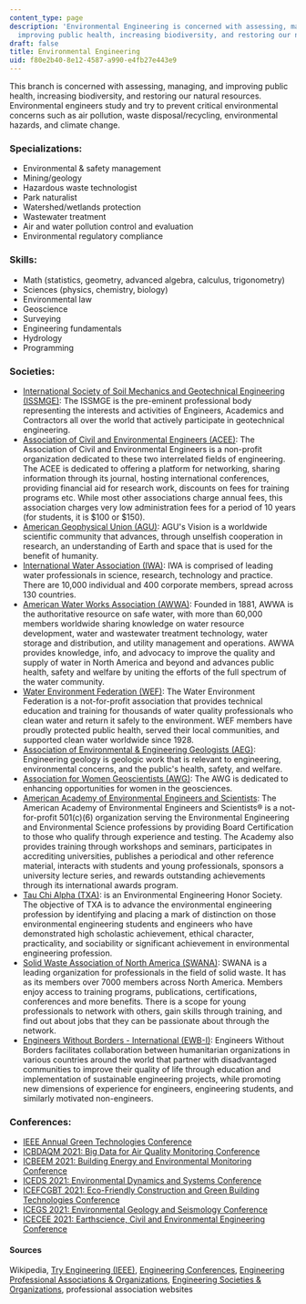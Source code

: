 ```yaml
---
content_type: page
description: 'Environmental Engineering is concerned with assessing, managing, and
  improving public health, increasing biodiversity, and restoring our natural resources. '
draft: false
title: Environmental Engineering
uid: f80e2b40-8e12-4587-a990-e4fb27e443e9
---
```

This branch is concerned with assessing, managing, and improving public health, increasing biodiversity, and restoring our natural resources. Environmental engineers study and try to prevent critical environmental concerns such as air pollution, waste disposal/recycling, environmental hazards, and climate change.

### Specializations:

- Environmental & safety management
- Mining/geology
- Hazardous waste technologist
- Park naturalist
- Watershed/wetlands protection
- Wastewater treatment
- Air and water pollution control and evaluation
- Environmental regulatory compliance

### Skills:

- Math (statistics, geometry, advanced algebra, calculus, trigonometry)
- Sciences (physics, chemistry, biology)
- Environmental law
- Geoscience
- Surveying
- Engineering fundamentals
- Hydrology
- Programming

### Societies:

- [International Society of Soil Mechanics and Geotechnical Engineering (ISSMGE)](https://www.issmge.org/): The ISSMGE is the pre-eminent professional body representing the interests and activities of Engineers, Academics and Contractors all over the world that actively participate in geotechnical engineering.
- [Association of Civil and Environmental Engineers (ACEE)](http://acee.theides.org/): The Association of Civil and Environmental Engineers is a non-profit organization dedicated to these two interrelated fields of engineering. The ACEE is dedicated to offering a platform for networking, sharing information through its journal, hosting international conferences, providing financial aid for research work, discounts on fees for training programs etc. While most other associations charge annual fees, this association charges very low administration fees for a period of 10 years (for students, it is $100 or $150).
- [American Geophysical Union (AGU)](http://www.agu.org/): AGU's Vision is a worldwide scientific community that advances, through unselfish cooperation in research, an understanding of Earth and space that is used for the benefit of humanity.
- [International Water Association (IWA)](http://www.iwa-network.org/): IWA is comprised of leading water professionals in science, research, technology and practice. There are 10,000 individual and 400 corporate members, spread across 130 countries.
- [American Water Works Association (AWWA)](http://www.awwa.org/): Founded in 1881, AWWA is the authoritative resource on safe water, with more than 60,000 members worldwide sharing knowledge on water resource development, water and wastewater treatment technology, water storage and distribution, and utility management and operations. AWWA provides knowledge, info, and advocacy to improve the quality and supply of water in North America and beyond and advances public health, safety and welfare by uniting the efforts of the full spectrum of the water community.
- [Water Environment Federation (WEF)](http://www.wef.org/): The Water Environment Federation is a not-for-profit association that provides technical education and training for thousands of water quality professionals who clean water and return it safely to the environment. WEF members have proudly protected public health, served their local communities, and supported clean water worldwide since 1928.
- [Association of Environmental & Engineering Geologists (AEG)](http://aegweb.org): Engineering geology is geologic work that is relevant to engineering, environmental concerns, and the public's health, safety, and welfare.
- [Association for Women Geoscientists (AWG)](http://www.awg.org): The AWG is dedicated to enhancing opportunities for women in the geosciences.
- [American Academy of Environmental Engineers and Scientists](https://www.aaees.org/): The American Academy of Environmental Engineers and Scientists® is a not-for-profit 501(c)(6) organization serving the Environmental Engineering and Environmental Science professions by providing Board Certification to those who qualify through experience and testing. The Academy also provides training through workshops and seminars, participates in accrediting universities, publishes a periodical and other reference material, interacts with students and young professionals, sponsors a university lecture series, and rewards outstanding achievements through its international awards program.
- [Tau Chi Alpha (TXA)](https://www.aaees.org/ql-tauchialpha): is an Environmental Engineering Honor Society. The objective of TXA is to advance the environmental engineering profession by identifying and placing a mark of distinction on those environmental engineering students and engineers who have demonstrated high scholastic achievement, ethical character, practicality, and sociability or significant achievement in environmental engineering profession.
- [Solid Waste Association of North America (SWANA)](https://swana.org/): SWANA is a leading organization for professionals in the field of solid waste. It has as its members over 7000 members across North America. Members enjoy access to training programs, publications, certifications, conferences and more benefits. There is a scope for young professionals to network with others, gain skills through training, and find out about jobs that they can be passionate about through the network.
- [Engineers Without Borders - International (EWB-I)](http://www.ewb-international.org/): Engineers Without Borders facilitates collaboration between humanitarian organizations in various countries around the world that partner with disadvantaged communities to improve their quality of life through education and implementation of sustainable engineering projects, while promoting new dimensions of experience for engineers, engineering students, and similarly motivated non-engineers.

### Conferences:

- [IEEE Annual Green Technologies Conference](https://ieeegreentech.org/)
- [ICBDAQM 2021: Big Data for Air Quality Monitoring Conference](https://waset.org/big-data-for-air-quality-monitoring-conference-in-may-2021-in-tokyo)
- [ICBEEM 2021: Building Energy and Environmental Monitoring Conference](https://waset.org/building-energy-and-environmental-monitoring-conference-in-june-2021-in-oslo)
- [ICEDS 2021: Environmental Dynamics and Systems Conference](https://waset.org/environmental-dynamics-and-systems-conference-in-june-2021-in-new-york)
- [ICEFCGBT 2021: Eco-Friendly Construction and Green Building Technologies Conference](https://waset.org/eco-friendly-construction-and-green-building-technologies-conference-in-june-2021-in-new-york)
- [ICEGS 2021: Environmental Geology and Seismology Conference](https://waset.org/environmental-geology-and-seismology-conference-in-june-2021-in-new-york)
- [ICECEE 2021: Earthscience, Civil and Environmental Engineering Conference](https://waset.org/earthscience-civil-and-environmental-engineering-conference-in-june-2021-in-new-york)

#### Sources

Wikipedia, [Try Engineering (IEEE)](http://tryengineering.org), [Engineering Conferences](https://conferenceindex.org/conferences/engineering), [Engineering Professional Associations & Organizations](https://jobstars.com/engineering-professional-associations-organizations/), [Engineering Societies & Organizations](https://www.loc.gov/rr/scitech/SciRefGuides/eng-organizations.html), professional association websites